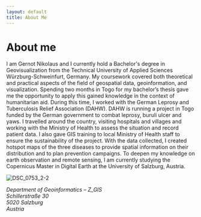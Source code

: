 ```yaml
---
layout: default
title: About Me
---
```


<h1>About me</h1>

I am Gernot Nikolaus and I currently hold a Bachelor's degree in Geovisualization from the Technical University of Applied Sciences Würzburg-Schweinfurt, Germany. My coursework covered both theoretical and practical aspects of the field of geospatial data, geoinformation, and visualization. Spending two months in Togo for my bachelor’s thesis gave me the opportunity to apply this gained knowledge in the context of humanitarian aid. During this time, I worked with the German Leprosy and Tuberculosis Relief Association (DAHW). DAHW is running a project in Togo funded by the German government to combat leprosy, buruli ulcer and yaws. I travelled around the country, visiting hospitals and villages and working with the Ministry of Health to assess the situation and record patient data. I also gave GIS training to local Ministry of Health staff to ensure the sustainability of the project. With the data collected, I created hotspot maps of the three diseases to provide spatial information on their distribution and to plan prevention campaigns. To deepen my knowledge on earth observation and remote sensing, I am currently studying the Copernicus Master in Digital Earth at the University of Salzburg, Austria.

![DSC_0753_2-2](https://github.com/gernotnikolaus/gernotnikolaus.github.io/assets/148253460/618e6d17-e809-4b97-93cb-ae8735580211)



*Department of Geoinformatics – Z_GIS*  
*Schillerstraße 30*  
*5020 Salzburg*  
*Austria*  
